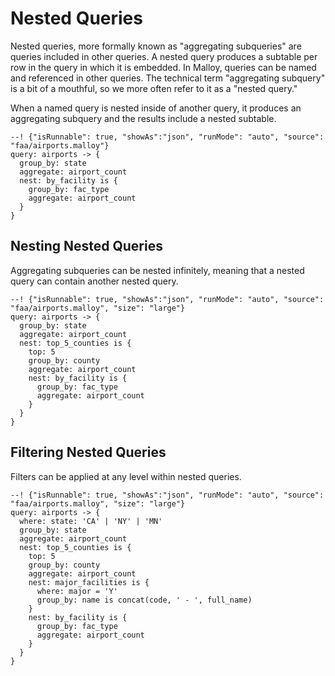 # Nested Queries

Nested queries, more formally known as "aggregating subqueries" are queries included in other queries. A nested query produces a subtable per row in the query in which it is embedded. In Malloy, queries can be named and referenced in other queries. The technical term "aggregating subquery" is a bit of a mouthful, so we more often refer to it as a "nested query."

When a named query is nested inside of another query, it produces an aggregating subquery and the results include a nested subtable.

```malloy
--! {"isRunnable": true, "showAs":"json", "runMode": "auto", "source": "faa/airports.malloy"}
query: airports -> {
  group_by: state
  aggregate: airport_count
  nest: by_facility is {
    group_by: fac_type
    aggregate: airport_count
  }
}
```

## Nesting Nested Queries

Aggregating subqueries can be nested infinitely, meaning that a nested query can contain another nested query.

```malloy
--! {"isRunnable": true, "showAs":"json", "runMode": "auto", "source": "faa/airports.malloy", "size": "large"}
query: airports -> {
  group_by: state
  aggregate: airport_count
  nest: top_5_counties is {
    top: 5
    group_by: county
    aggregate: airport_count
    nest: by_facility is {
      group_by: fac_type
      aggregate: airport_count
    }
  }
}
```

## Filtering Nested Queries

Filters can be applied at any level within nested queries.

```malloy
--! {"isRunnable": true, "showAs":"json", "runMode": "auto", "source": "faa/airports.malloy", "size": "large"}
query: airports -> {
  where: state: 'CA' | 'NY' | 'MN'
  group_by: state
  aggregate: airport_count
  nest: top_5_counties is {
    top: 5
    group_by: county
    aggregate: airport_count
    nest: major_facilities is {
      where: major = 'Y'
      group_by: name is concat(code, ' - ', full_name)
    }
    nest: by_facility is {
      group_by: fac_type
      aggregate: airport_count
    }
  }
}
```